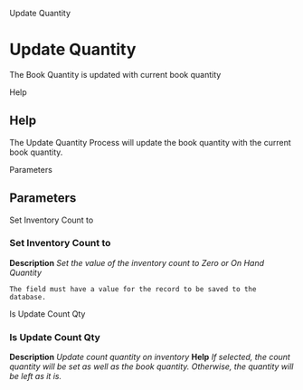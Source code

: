 
Update Quantity
# Update Quantity


The Book Quantity is updated with current book quantity

Help
## Help

The Update Quantity Process will update the book quantity with the current book quantity.  

Parameters
## Parameters


Set Inventory Count to
### Set Inventory Count to

**Description**
 *Set the value of the inventory count to Zero or On Hand Quantity*

```
The field must have a value for the record to be saved to the database.
```
Is Update Count Qty
### Is Update Count Qty

**Description**
 *Update count quantity on inventory*
**Help**
 *If selected, the count quantity will be set as well as the book quantity. Otherwise, the quantity will be left as it is.*
